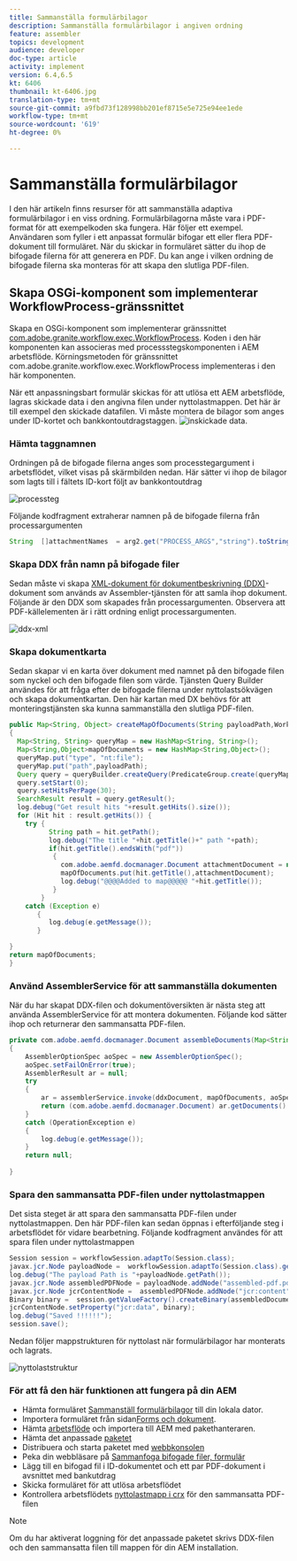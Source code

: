 ```yaml
---
title: Sammanställa formulärbilagor
description: Sammanställa formulärbilagor i angiven ordning
feature: assembler
topics: development
audience: developer
doc-type: article
activity: implement
version: 6.4,6.5
kt: 6406
thumbnail: kt-6406.jpg
translation-type: tm+mt
source-git-commit: a9fbd73f128998bb201ef8715e5e725e94ee1ede
workflow-type: tm+mt
source-wordcount: '619'
ht-degree: 0%

---
```



# Sammanställa formulärbilagor

I den här artikeln finns resurser för att sammanställa adaptiva formulärbilagor i en viss ordning. Formulärbilagorna måste vara i PDF-format för att exempelkoden ska fungera. Här följer ett exempel.
Användaren som fyller i ett anpassat formulär bifogar ett eller flera PDF-dokument till formuläret.
När du skickar in formuläret sätter du ihop de bifogade filerna för att generera en PDF. Du kan ange i vilken ordning de bifogade filerna ska monteras för att skapa den slutliga PDF-filen.

## Skapa OSGi-komponent som implementerar WorkflowProcess-gränssnittet

Skapa en OSGi-komponent som implementerar gränssnittet [com.adobe.granite.workflow.exec.WorkflowProcess](https://helpx.adobe.com/experience-manager/6-5/sites/developing/using/reference-materials/javadoc/com/adobe/granite/workflow/exec/WorkflowProcess.html). Koden i den här komponenten kan associeras med processstegskomponenten i AEM arbetsflöde. Körningsmetoden för gränssnittet com.adobe.granite.workflow.exec.WorkflowProcess implementeras i den här komponenten.

När ett anpassningsbart formulär skickas för att utlösa ett AEM arbetsflöde, lagras skickade data i den angivna filen under nyttolastmappen. Det här är till exempel den skickade datafilen. Vi måste montera de bilagor som anges under ID-kortet och bankkontoutdragstaggen.
![inskickade data](assets/submitted-data.JPG).

### Hämta taggnamnen

Ordningen på de bifogade filerna anges som processtegargument i arbetsflödet, vilket visas på skärmbilden nedan. Här sätter vi ihop de bilagor som lagts till i fältets ID-kort följt av bankkontoutdrag

![processteg](assets/process-step.JPG)

Följande kodfragment extraherar namnen på de bifogade filerna från processargumenten

```java
String  []attachmentNames  = arg2.get("PROCESS_ARGS","string").toString().split(",");
```

### Skapa DDX från namn på bifogade filer

Sedan måste vi skapa [XML-dokument för dokumentbeskrivning (DDX)](https://helpx.adobe.com/pdf/aem-forms/6-2/ddxRef.pdf)-dokument som används av Assembler-tjänsten för att samla ihop dokument. Följande är den DDX som skapades från processargumenten. Observera att PDF-källelementen är i rätt ordning enligt processargumenten.

![ddx-xml](assets/ddx-xml.JPG)

### Skapa dokumentkarta

Sedan skapar vi en karta över dokument med namnet på den bifogade filen som nyckel och den bifogade filen som värde. Tjänsten Query Builder användes för att fråga efter de bifogade filerna under nyttolastsökvägen och skapa dokumentkartan. Den här kartan med DX behövs för att monteringstjänsten ska kunna sammanställa den slutliga PDF-filen.

```java
public Map<String, Object> createMapOfDocuments(String payloadPath,WorkflowSession workflowSession )
{
  Map<String, String> queryMap = new HashMap<String, String>();
  Map<String,Object>mapOfDocuments = new HashMap<String,Object>();
  queryMap.put("type", "nt:file");
  queryMap.put("path",payloadPath);
  Query query = queryBuilder.createQuery(PredicateGroup.create(queryMap),workflowSession.adaptTo(Session.class));
  query.setStart(0);
  query.setHitsPerPage(30);
  SearchResult result = query.getResult();
  log.debug("Get result hits "+result.getHits().size());
  for (Hit hit : result.getHits()) {
    try {
          String path = hit.getPath();
          log.debug("The title "+hit.getTitle()+" path "+path);
          if(hit.getTitle().endsWith("pdf"))
           {
             com.adobe.aemfd.docmanager.Document attachmentDocument = new com.adobe.aemfd.docmanager.Document(path);
             mapOfDocuments.put(hit.getTitle(),attachmentDocument);
             log.debug("@@@@Added to map@@@@@ "+hit.getTitle());
           }
        }
    catch (Exception e)
       {
          log.debug(e.getMessage());
       }

}
return mapOfDocuments;
}
```

### Använd AssemblerService för att sammanställa dokumenten

När du har skapat DDX-filen och dokumentöversikten är nästa steg att använda AssemblerService för att montera dokumenten.
Följande kod sätter ihop och returnerar den sammansatta PDF-filen.

```java
private com.adobe.aemfd.docmanager.Document assembleDocuments(Map<String, Object> mapOfDocuments, com.adobe.aemfd.docmanager.Document ddxDocument)
{
    AssemblerOptionSpec aoSpec = new AssemblerOptionSpec();
    aoSpec.setFailOnError(true);
    AssemblerResult ar = null;
    try
    {
        ar = assemblerService.invoke(ddxDocument, mapOfDocuments, aoSpec);
        return (com.adobe.aemfd.docmanager.Document) ar.getDocuments().get("GeneratedDocument.pdf");
    }
    catch (OperationException e)
    {
        log.debug(e.getMessage());
    }
    return null;
    
}
```

### Spara den sammansatta PDF-filen under nyttolastmappen

Det sista steget är att spara den sammansatta PDF-filen under nyttolastmappen. Den här PDF-filen kan sedan öppnas i efterföljande steg i arbetsflödet för vidare bearbetning.
Följande kodfragment användes för att spara filen under nyttolastmappen

```java
Session session = workflowSession.adaptTo(Session.class);
javax.jcr.Node payloadNode =  workflowSession.adaptTo(Session.class).getNode(workItem.getWorkflowData().getPayload().toString());
log.debug("The payload Path is "+payloadNode.getPath());
javax.jcr.Node assembledPDFNode = payloadNode.addNode("assembled-pdf.pdf", "nt:file"); 
javax.jcr.Node jcrContentNode =  assembledPDFNode.addNode("jcr:content", "nt:resource");
Binary binary =  session.getValueFactory().createBinary(assembledDocument.getInputStream());
jcrContentNode.setProperty("jcr:data", binary);
log.debug("Saved !!!!!!"); 
session.save();
```

Nedan följer mappstrukturen för nyttolast när formulärbilagor har monterats och lagrats.

![nyttolaststruktur](assets/payload-structure.JPG)

### För att få den här funktionen att fungera på din AEM

* Hämta formuläret [Sammanställ formulärbilagor](assets/assemble-form-attachments-af.zip) till din lokala dator.
* Importera formuläret från sidan[Forms och dokument](http://localhost:4502/aem/forms.html/content/dam/formsanddocuments).
* Hämta [arbetsflöde](assets/assemble-form-attachments.zip) och importera till AEM med pakethanteraren.
* Hämta det anpassade [paketet](assets/assembletaskattachments.assembletaskattachments.core-1.0-SNAPSHOT.jar)
* Distribuera och starta paketet med [webbkonsolen](http://localhost:4502/system/console/bundles)
* Peka din webbläsare på [Sammanfoga bifogade filer, formulär](http://localhost:4502/content/dam/formsanddocuments/assembleattachments/jcr:content?wcmmode=disabled)
* Lägg till en bifogad fil i ID-dokumentet och ett par PDF-dokument i avsnittet med bankutdrag
* Skicka formuläret för att utlösa arbetsflödet
* Kontrollera arbetsflödets [nyttolastmapp i crx](http://localhost:4502/crx/de/index.jsp#/var/fd/dashboard/payload) för den sammansatta PDF-filen

>[!NOTE]
> Om du har aktiverat loggning för det anpassade paketet skrivs DDX-filen och den sammansatta filen till mappen för din AEM installation.

